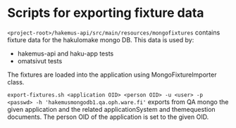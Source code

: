 # Scripts for exporting fixture data

`<project-root>/hakemus-api/src/main/resources/mongofixtures` contains fixture
data for the hakulomake mongo DB. This data is used by:
* hakemus-api and haku-app tests
* omatsivut tests

The fixtures are loaded into the application using MongoFixtureImporter class.

`export-fixtures.sh <application OID> <person OID> -u <user> -p <passwd> -h 'hakemusmongodb1.qa.oph.ware.fi'`
exports from QA mongo the given application and the related applicationSystem
and themequestion documents. The person OID of the application is set to the
given OID.
